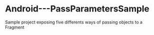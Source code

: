 Android---PassParametersSample
==============================

Sample project exposing five differents ways of passing objects to a Fragment
